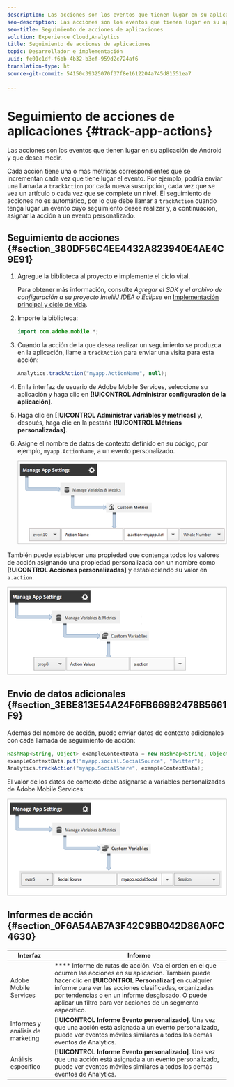 ```yaml
---
description: Las acciones son los eventos que tienen lugar en su aplicación de Android y que desea medir.
seo-description: Las acciones son los eventos que tienen lugar en su aplicación de Android y que desea medir.
seo-title: Seguimiento de acciones de aplicaciones
solution: Experience Cloud,Analytics
title: Seguimiento de acciones de aplicaciones
topic: Desarrollador e implementación
uuid: fe01c1df-f6bb-4b32-b3ef-959d2c724af6
translation-type: ht
source-git-commit: 54150c39325070f37f8e1612204a745d81551ea7

---
```



# Seguimiento de acciones de aplicaciones {#track-app-actions}

Las acciones son los eventos que tienen lugar en su aplicación de Android y que desea medir.

Cada acción tiene una o más métricas correspondientes que se incrementan cada vez que tiene lugar el evento. Por ejemplo, podría enviar una llamada a `trackAction` por cada nueva suscripción, cada vez que se vea un artículo o cada vez que se complete un nivel. El seguimiento de acciones no es automático, por lo que debe llamar a `trackAction` cuando tenga lugar un evento cuyo seguimiento desee realizar y, a continuación, asignar la acción a un evento personalizado.

## Seguimiento de acciones {#section_380DF56C4EE4432A823940E4AE4C9E91}

1. Agregue la biblioteca al proyecto e implemente el ciclo vital.

   Para obtener más información, consulte *Agregar el SDK y el archivo de configuración a su proyecto IntelliJ IDEA o Eclipse* en [Implementación principal y ciclo de vida](/help/android/getting-started/dev-qs.md).

1. Importe la biblioteca:

   ```java
   import com.adobe.mobile.*;
   ```

1. Cuando la acción de la que desea realizar un seguimiento se produzca en la aplicación, llame a `trackAction` para enviar una visita para esta acción:

   ```java
   Analytics.trackAction("myapp.ActionName", null);
   ```

1. En la interfaz de usuario de Adobe Mobile Services, seleccione su aplicación y haga clic en **[!UICONTROL Administrar configuración de la aplicación]**.
1. Haga clic en **[!UICONTROL Administrar variables y métricas]** y, después, haga clic en la pestaña **[!UICONTROL Métricas personalizadas]**.

1. Asigne el nombre de datos de contexto definido en su código, por ejemplo, `myapp.ActionName`, a un evento personalizado.

   ![](assets/map-event-context-data.png)

También puede establecer una propiedad que contenga todos los valores de acción asignando una propiedad personalizada con un nombre como **[!UICONTROL Acciones personalizadas]** y estableciendo su valor en `a.action`.

![](assets/map-custom-prop.png)

## Envío de datos adicionales {#section_3EBE813E54A24F6FB669B2478B5661F9}

Además del nombre de acción, puede enviar datos de contexto adicionales con cada llamada de seguimiento de acción:

```java
HashMap<String, Object> exampleContextData = new HashMap<String, Object>(); 
exampleContextData.put("myapp.social.SocialSource", "Twitter"); 
Analytics.trackAction("myapp.SocialShare", exampleContextData);
```

El valor de los datos de contexto debe asignarse a variables personalizadas de Adobe Mobile Services:

![](assets/map-variable-context-action.png)

## Informes de acción {#section_0F6A54AB7A3F42C9BB042D86A0FC4630}

| Interfaz | Informe |
|--- |--- |
| Adobe Mobile Services | **** Informe de rutas de acción.  Vea el orden en el que ocurren las acciones en su aplicación. También puede hacer clic en **[!UICONTROL Personalizar]** en cualquier informe para ver las acciones clasificadas, organizadas por tendencias o en un informe desglosado. O puede aplicar un filtro para ver acciones de un segmento específico. |
| Informes y análisis de marketing | **[!UICONTROL Informe Evento personalizado]**. Una vez que una acción está asignada a un evento personalizado, puede ver eventos móviles similares a todos los demás eventos de Analytics. |
| Análisis específico | **[!UICONTROL Informe Evento personalizado]**. Una vez que una acción está asignada a un evento personalizado, puede ver eventos móviles similares a todos los demás eventos de Analytics. |

